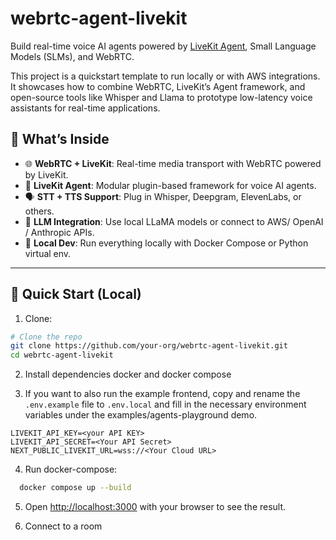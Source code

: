 # webrtc-agent-livekit

Build real-time voice AI agents powered by [LiveKit Agent](https://github.com/livekit/agents), Small Language Models (SLMs), and WebRTC.

This project is a quickstart template to run locally or with AWS integrations. It showcases how to combine WebRTC, LiveKit’s Agent framework, and open-source tools like Whisper and Llama to prototype low-latency voice assistants for real-time applications.

## 🧠 What’s Inside

- 🌐 **WebRTC + LiveKit**: Real-time media transport with WebRTC powered by LiveKit.
- 🤖 **LiveKit Agent**: Modular plugin-based framework for voice AI agents.
- 🗣️ **STT + TTS Support**: Plug in Whisper, Deepgram, ElevenLabs, or others.
- 💬 **LLM Integration**: Use local LLaMA models or connect to AWS/ OpenAI / Anthropic APIs.
- 🧪 **Local Dev**: Run everything locally with Docker Compose or Python virtual env.

---

## 🚀 Quick Start (Local)

1. Clone:
```bash
# Clone the repo
git clone https://github.com/your-org/webrtc-agent-livekit.git
cd webrtc-agent-livekit
```

2. Install dependencies docker and docker compose

3. If you want to also run the example frontend, copy and rename the `.env.example` file to `.env.local` and fill in the necessary environment variables under the examples/agents-playground demo.

```
LIVEKIT_API_KEY=<your API KEY>
LIVEKIT_API_SECRET=<Your API Secret>
NEXT_PUBLIC_LIVEKIT_URL=wss://<Your Cloud URL>
```

4. Run docker-compose:

```bash
  docker compose up --build
```

5. Open [http://localhost:3000](http://localhost:3000) with your browser to see the result.

6. Connect to a room